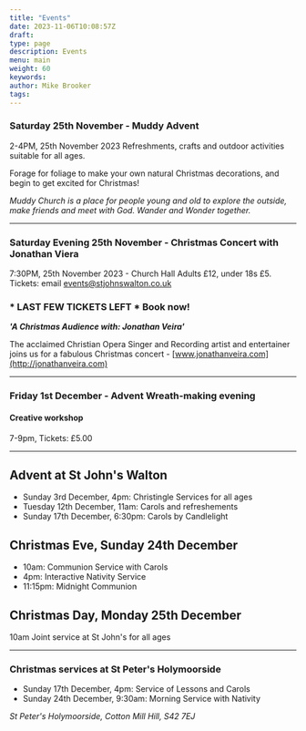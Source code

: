 ```yaml
---
title: "Events"
date: 2023-11-06T10:08:57Z
draft: 
type: page
description: Events
menu: main
weight: 60
keywords:
author: Mike Brooker 
tags: 
---
```



### Saturday 25th November - Muddy Advent 
2-4PM, 25th November 2023 
Refreshments, crafts and outdoor activities suitable for all ages. 

Forage for foliage to make your own natural Christmas decorations, and begin to get excited for Christmas!

*Muddy Church is a place for people young and old to explore the outside, make friends and meet with God. Wander and Wonder together.*


---

### Saturday Evening 25th November - Christmas Concert with Jonathan Viera 
7:30PM, 25th November 2023 - Church Hall Adults £12, under 18s £5. Tickets: email events@stjohnswalton.co.uk

### * LAST FEW TICKETS LEFT * Book now!

***'A Christmas Audience with: Jonathan Veira'***

The acclaimed Christian Opera Singer and Recording artist and entertainer joins us for a fabulous Christmas concert - [www.jonathanveira.com](http://jonathanveira.com)

---

### Friday 1st December - Advent Wreath-making evening
#### Creative workshop
7-9pm, Tickets: £5.00

---

## Advent at St John's Walton

- Sunday 3rd December, 4pm: Christingle Services for all ages
- Tuesday 12th December, 11am: Carols and refreshements
- Sunday 17th December, 6:30pm: Carols by Candlelight

## Christmas Eve, Sunday 24th December
- 10am: Communion Service with Carols
- 4pm: Interactive Nativity Service
- 11:15pm: Midnight Communion

## Christmas Day, Monday 25th December
10am Joint service at St John's for all ages

---

### Christmas services at St Peter's Holymoorside
- Sunday 17th December, 4pm: Service of Lessons and Carols
- Sunday 24th December, 9:30am: Morning Service with Nativity

*St Peter's Holymoorside, Cotton Mill Hill, S42 7EJ*



